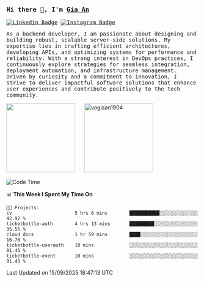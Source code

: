 ### <samp>Hi there 👋, I'm <a href="https://www.linkedin.com/in/vogiaan1904/" target="_blank">Gia An</a></samp>

<samp> [![Linkedin Badge](https://img.shields.io/badge/-LinkedIn-0e76a8?style=flat-square&logo=Linkedin&logoColor=white)](https://linkedin.com/in/vogiaan1904)
[![Instagram Badge](https://img.shields.io/badge/-Instagram-e4405f?style=flat-square&logo=Instagram&logoColor=white)](https://instagram.com/_.ja.ann_/) </samp> 

<samp>As a backend developer, I am passionate about designing and building robust, scalable server-side solutions. My expertise lies in crafting efficient architectures, developing APIs, and optimizing systems for performance and reliability. With a strong interest in DevOps practices, I continuously explore strategies for seamless integration, deployment automation, and infrastructure management. Driven by curiosity and a commitment to innovation, I strive to deliver impactful software solutions that enhance user experiences and contribute positively to the tech community.</samp>



<div>
  <img height="180em" src="https://github-readme-stats.vercel.app/api/top-langs/?username=vogiaan1904&show_icons=true&hide_border=true&layout=compact&langs_count=10&theme=transparent&include_orgs=true"/>
  &nbsp;&nbsp;&nbsp;&nbsp;
  <img height="180em" src="https://github-readme-stats.vercel.app/api?username=vogiaan1904&show_icons=true&hide_border=true&&count_private=true&include_all_commits=true&theme=transparent&locale=en" alt="vogiaan1904" />
</div>






<!--START_SECTION:waka-->
![Code Time](http://img.shields.io/badge/Code%20Time-1%2C432%20hrs%2021%20mins-blue)

📊 **This Week I Spent My Time On** 

```text
🐱‍💻 Projects: 
cv                       5 hrs 6 mins        ███████████░░░░░░░░░░░░░░   42.92 % 
ticketbottle-auth        4 hrs 13 mins       █████████░░░░░░░░░░░░░░░░   35.55 % 
cloud_docs               1 hr 59 mins        ████░░░░░░░░░░░░░░░░░░░░░   16.70 % 
ticketbottle-userauth    10 mins             ░░░░░░░░░░░░░░░░░░░░░░░░░   01.45 % 
ticketbottle-event       10 mins             ░░░░░░░░░░░░░░░░░░░░░░░░░   01.43 % 
```


 Last Updated on 15/09/2025 18:47:13 UTC
<!--END_SECTION:waka-->
